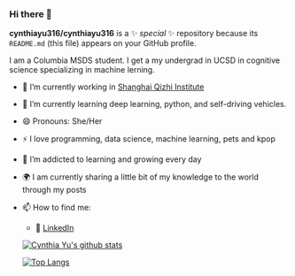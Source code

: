 ### Hi there 👋


**cynthiayu316/cynthiayu316** is a ✨ _special_ ✨ repository because its `README.md` (this file) appears on your GitHub profile.

I am a Columbia MSDS student. I get a my undergrad in UCSD in cognitive science specializing in machine lerning. 

- 🔭 I’m currently working in [Shanghai Qizhi Institute](https://sqz.ac.cn/)
- 🌱 I’m currently learning deep learning, python, and self-driving vehicles.
- 😄 Pronouns: She/Her
- :zap: I love programming, data science, machine learning, pets and kpop
- 🌱 I’m addicted to learning and growing every day
- :earth_africa: I am currently sharing a little bit of my knowledge to the world through my posts
- 📫 How to find me: 
  - :office: [LinkedIn](https://www.linkedin.com/in/binghongyu/)
  

  
  [![Cynthia Yu's github stats](https://github-readme-stats.vercel.app/api?username=cynthiayu316&count_private=true&show_icons=true&theme=radical&hide_rank=false)](https://github.com/cynthiayu316/github-readme-stats)
  
  [![Top Langs](https://github-readme-stats.vercel.app/api/top-langs/?username=cynthiayu316)](https://github.com/cynthiayu316/github-readme-stats)



